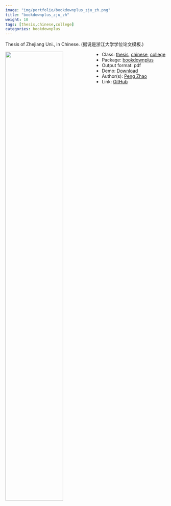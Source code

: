 ```yaml
---
image: "img/portfolio/bookdownplus_zju_zh.png"
title: "bookdownplus_zju_zh"
weight: 10
tags: [thesis,chinese,college]
categories: bookdownplus
---
```


Thesis of Zhejiang Uni., in Chinese. (据说是浙江大学学位论文模板.)

<!--more-->

<a href="../../img/portfolio/bookdownplus_zju_zh.png"><img class = "jf-image-shadow" src="../../img/portfolio/bookdownplus_zju_zh.png" style="display: block; margin: auto;" width="60%"  align="left"></a>

- Class: [thesis](../../tags/thesis), [chinese](../../tags/chinese), [college](../../tags/college)
- Package: [bookdownplus](bookdownplus)
- Output format: pdf
- Demo: [Download](https://pzhaonet.github.io/bookdownplus/upload/zju_zh/showcase/zju_zh.pdf)
- Author(s): [Peng Zhao](https://pzhao.org)
- Link: [GitHub](https://github.com/pzhaonet/bookdownplus)


